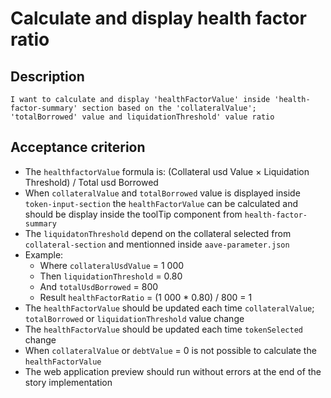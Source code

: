 # Calculate and display health factor ratio

## Description

`I want to calculate and display 'healthFactorValue' inside 'health-factor-summary' section based on the 'collateralValue'; 'totalBorrowed' value and liquidationThreshold' value ratio`

## Acceptance criterion
- The `healthfactorValue` formula is: (Collateral usd Value × Liquidation Threshold) / Total usd Borrowed
- When `collateralValue` and `totalBorrowed` value is displayed inside `token-input-section` the `healthFactorValue` can be calculated and should be display inside the toolTip component from `health-factor-summary`
- The `liquidatonThreshold` depend on the collateral selected from `collateral-section` and mentionned inside `aave-parameter.json`
- Example:
  - Where `collateralUsdValue` = 1 000
  - Then `liquidationThreshold` = 0.80
  - And `totalUsdBorrowed` = 800
  - Result `healthFactorRatio` = (1 000 * 0.80) / 800 = 1
- The `healthFactorValue` should be updated each time `collateralValue`; `totalBorrowed` or `liquidationThreshold` value change
- The `healthFactorValue` should be updated each time `tokenSelected` change
- When `collateralValue` or `debtValue` = 0 is not possible to calculate the `healthFactorValue`
- The web application preview should run without errors at the end of the story implementation

